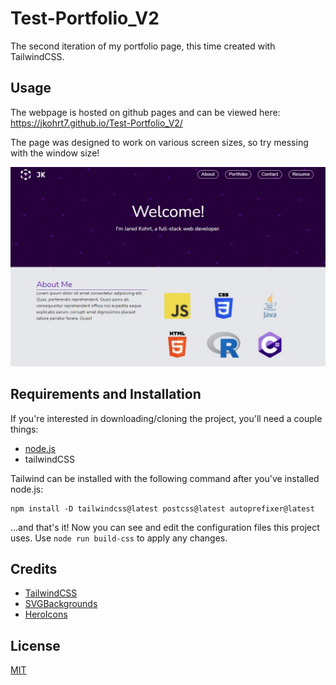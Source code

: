 # Test-Portfolio_V2
The second iteration of my portfolio page, this time created with TailwindCSS.

## Usage
The webpage is hosted on github pages and can be viewed here:  https://jkohrt7.github.io/Test-Portfolio_V2/

The page was designed to work on various screen sizes, so try messing with the window size!

![An image of the application](public\img\screenshot.jpg)


## Requirements and Installation
If you're interested in downloading/cloning the project, you'll need a couple things:

- [node.js](https://nodejs.org/en/) 
- tailwindCSS

Tailwind can be installed with the following command after you've installed node.js:
```
npm install -D tailwindcss@latest postcss@latest autoprefixer@latest
```

...and that's it! Now you can see and edit the configuration files this project uses. Use ```node run build-css``` to apply any changes.

## Credits
- [TailwindCSS](https://tailwindcss.com/)
- [SVGBackgrounds](https://www.svgbackgrounds.com/)
- [HeroIcons](https://heroicons.com/)

## License
[MIT](./LICENSE)